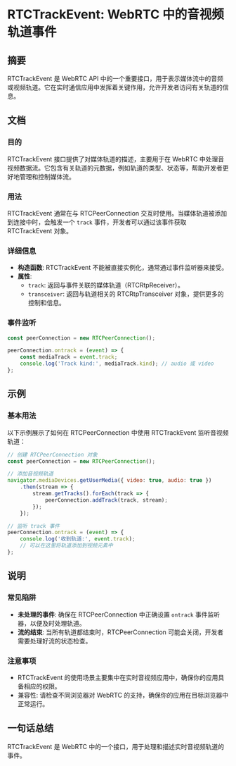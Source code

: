 <!--
Meta Description: # RTCTrackEvent: WebRTC 中的音视频轨道事件 ## 摘要 RTCTrackEvent 是 WebRTC API 中的一个重要接口，用于表示媒体流中的音频或视频轨道。它在实时通信应用中发挥着关键作用，允许开发者访问有关轨道的信息。 ## 文档 ### 目的 RTCTrackEve...
Meta Keywords: rtctrackevent, track, rtcpeerconnection, webrtc, peerconnection
-->

# RTCTrackEvent: WebRTC 中的音视频轨道事件

## 摘要
RTCTrackEvent 是 WebRTC API 中的一个重要接口，用于表示媒体流中的音频或视频轨道。它在实时通信应用中发挥着关键作用，允许开发者访问有关轨道的信息。

## 文档

### 目的
RTCTrackEvent 接口提供了对媒体轨道的描述，主要用于在 WebRTC 中处理音视频数据流。它包含有关轨道的元数据，例如轨道的类型、状态等，帮助开发者更好地管理和控制媒体流。

### 用法
RTCTrackEvent 通常在与 RTCPeerConnection 交互时使用。当媒体轨道被添加到连接中时，会触发一个 `track` 事件，开发者可以通过该事件获取 RTCTrackEvent 对象。

### 详细信息
- **构造函数**: RTCTrackEvent 不能被直接实例化，通常通过事件监听器来接受。
- **属性**:
  - `track`: 返回与事件关联的媒体轨道（RTCRtpReceiver）。
  - `transceiver`: 返回与轨道相关的 RTCRtpTransceiver 对象，提供更多的控制和信息。
  
### 事件监听
```javascript
const peerConnection = new RTCPeerConnection();

peerConnection.ontrack = (event) => {
    const mediaTrack = event.track;
    console.log('Track kind:', mediaTrack.kind); // audio 或 video
};
```

## 示例

### 基本用法
以下示例展示了如何在 RTCPeerConnection 中使用 RTCTrackEvent 监听音视频轨道：

```javascript
// 创建 RTCPeerConnection 对象
const peerConnection = new RTCPeerConnection();

// 添加音视频轨道
navigator.mediaDevices.getUserMedia({ video: true, audio: true })
    .then(stream => {
        stream.getTracks().forEach(track => {
            peerConnection.addTrack(track, stream);
        });
    });

// 监听 track 事件
peerConnection.ontrack = (event) => {
    console.log('收到轨道:', event.track);
    // 可以在这里将轨道添加到视频元素中
};
```

## 说明

### 常见陷阱
- **未处理的事件**: 确保在 RTCPeerConnection 中正确设置 `ontrack` 事件监听器，以便及时处理轨道。
- **流的结束**: 当所有轨道都结束时，RTCPeerConnection 可能会关闭，开发者需要处理好流的状态检查。

### 注意事项
- RTCTrackEvent 的使用场景主要集中在实时音视频应用中，确保你的应用具备相应的权限。
- 兼容性: 请检查不同浏览器对 WebRTC 的支持，确保你的应用在目标浏览器中正常运行。

## 一句话总结
RTCTrackEvent 是 WebRTC 中的一个接口，用于处理和描述实时音视频轨道的事件。